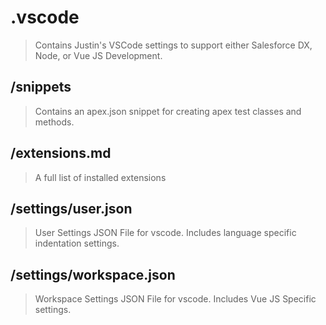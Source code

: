 # .vscode

> Contains Justin's VSCode settings to support either Salesforce DX, Node, or Vue JS Development.

## /snippets

> Contains an apex.json snippet for creating apex test classes and methods.

## /extensions.md

> A full list of installed extensions

## /settings/user.json

> User Settings JSON File for vscode. Includes language specific indentation settings.

## /settings/workspace.json

> Workspace Settings JSON File for vscode. Includes Vue JS Specific settings.
